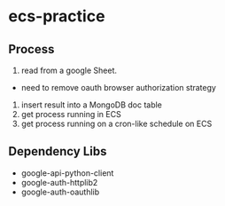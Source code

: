 # ecs-practice

## Process

1. read from a google Sheet.
  - need to remove oauth browser authorization strategy
1. insert result into a MongoDB doc table
1. get process running in ECS
1. get process running on a cron-like schedule on ECS

## Dependency Libs

- google-api-python-client
- google-auth-httplib2
- google-auth-oauthlib
